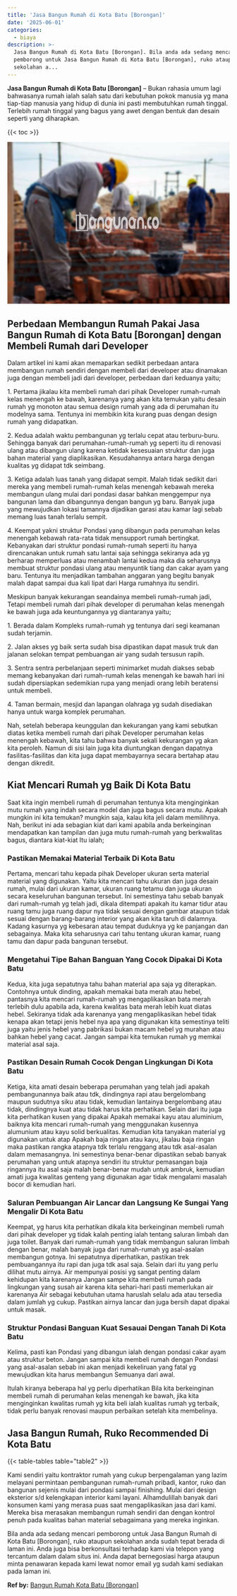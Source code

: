 ```yaml
---
title: 'Jasa Bangun Rumah di Kota Batu [Borongan]'
date: '2025-06-01'
categories:
  - biaya
description: >-
  Jasa Bangun Rumah di Kota Batu [Borongan]. Bila anda ada sedang mencari
  pemborong untuk Jasa Bangun Rumah di Kota Batu [Borongan], ruko ataupun
  sekolahan a...
---
```


**Jasa Bangun Rumah di Kota Batu \[Borongan\]** – Bukan rahasia umum lagi bahwasanya rumah ialah salah satu dari kebutuhan pokok manusia yg mana tiap-tiap manusia yang hidup di dunia ini pasti membutuhkan rumah tinggal. Terlebih rumah tinggal yang bagus yang awet dengan bentuk dan desain seperti yang diharapkan.

{{< toc >}}

![Jasa Bangun Rumah di Kota Batu [Borongan]](/images/borong-bangunan-01.png)

## Perbedaan Membangun Rumah Pakai Jasa Bangun Rumah di Kota Batu \[Borongan\] dengan Membeli Rumah dari Developer

Dalam artikel ini kami akan memaparkan sedikit perbedaan antara membangun rumah sendiri dengan membeli dari developer atau dinamakan juga dengan membeli jadi dari developer, perbedaan dari keduanya yaitu;

1\. Pertama jikalau kita membeli rumah dari pihak Developer rumah-rumah kelas menengah ke bawah, karenanya yang akan kita temukan yaitu desain rumah yg monoton atau semua design rumah yang ada di perumahan itu modelnya sama. Tentunya ini membikin kita kurang puas dengan design rumah yang didapatkan.

2\. Kedua adalah waktu pembangunan yg terlalu cepat atau terburu-buru. Sehingga banyak dari perumahan-rumah-rumah yg seperti itu di renovasi ulang atau dibangun ulang karena ketidak kesesuaian struktur dan juga bahan material yang diaplikasikan. Kesudahannya antara harga dengan kualitas yg didapat tdk seimbang.

3\. Ketiga adalah luas tanah yang didapat sempit. Malah tidak sedikit dari mereka yang membeli rumah-rumah kelas menengah kebawah mereka membangun ulang mulai dari pondasi dasar bahkan menggempur nya bangunan lama dan dibangunnya dengan bangun yg baru. Banyak juga yang mewujudkan lokasi tamannya dijadikan garasi atau kamar lagi sebab memang luas tanah terlalu sempit.

4\. Keempat yakni struktur Pondasi yang dibangun pada perumahan kelas menengah kebawah rata-rata tidak mensupport rumah bertingkat. Kebanyakan dari struktur pondasi rumah-rumah seperti itu hanya direncanakan untuk rumah satu lantai saja sehingga sekiranya ada yg berharap memperluas atau menambah lantai kedua maka dia seharusnya membuat struktur pondasi ulang atau menyuntik tiang dan cakar ayam yang baru. Tentunya itu menjadikan tambahan anggaran yang begitu banyak malah dapat sampai dua kali lipat dari Harga rumahnya itu sendiri.

Meskipun banyak kekurangan seandainya membeli rumah-rumah jadi, Tetapi membeli rumah dari pihak developer di perumahan kelas menengah ke bawah juga ada keuntungannya yg diantaranya yaitu;

1\. Berada dalam Kompleks rumah-rumah yg tentunya dari segi keamanan sudah terjamin.

2\. Jalan akses yg baik serta sudah bisa dipastikan dapat masuk truk dan jalanan selokan tempat pembuangan air yang sudah tersusun rapih.

3\. Sentra sentra perbelanjaan seperti minimarket mudah diakses sebab memang kebanyakan dari rumah-rumah kelas menengah ke bawah hari ini sudah dipersiapkan sedemikian rupa yang menjadi orang lebih beratensi untuk membeli.

4\. Taman bermain, mesjid dan lapangan olahraga yg sudah disediakan hanya untuk warga komplek perumahan.

Nah, setelah beberapa keunggulan dan kekurangan yang kami sebutkan diatas ketika membeli rumah dari pihak Developer perumahan kelas menengah kebawah, kita tahu bahwa banyak sekali kekurangan yg akan kita peroleh. Namun di sisi lain juga kita diuntungkan dengan dapatnya fasilitas-fasilitas dan kita juga dapat membayarnya secara bertahap atau dengan dikredit.

## Kiat Mencari Rumah yg Baik Di Kota Batu

Saat kita ingin membeli rumah di perumahan tentunya kita menginginkan mutu rumah yang indah secara model dan juga bagus secara mutu. Apakah mungkin ini kita temukan? mungkin saja, kalau kita jeli dalam memilihnya. Nah, berikut ini ada sebagian kiat dari kami apabila anda berkeinginan mendapatkan kan tampilan dan juga mutu rumah-rumah yang berkwalitas bagus, diantara kiat-kiat Itu ialah;

### Pastikan Memakai Material Terbaik Di Kota Batu

Pertama, mencari tahu kepada pihak Developer ukuran serta material material yang digunakan. Yaitu kita mencari tahu ukuran dan juga desain rumah, mulai dari ukuran kamar, ukuran ruang tetamu dan juga ukuran secara keseluruhan bangunan tersebut. Ini semestinya tahu sebab banyak dari rumah-rumah yg telah jadi, dikala ditempati apakah itu kamar tidur atau ruang tamu juga ruang dapur nya tidak sesuai dengan gambar ataupun tidak sesuai dengan barang-barang interior yang akan kita taruh di dalamnya. Kadang kasurnya yg kebesaran atau tempat duduknya yg ke panjangan dan sebagainya. Maka kita seharusnya cari tahu tentang ukuran kamar, ruang tamu dan dapur pada bangunan tersebut.

### Mengetahui Tipe Bahan Banguan Yang Cocok Dipakai Di Kota Batu

Kedua, kita juga sepatutnya tahu bahan material apa saja yg diterapkan. Contohnya untuk dinding, apakah memakai bata merah atau hebel, pantasnya kita mencari rumah-rumah yg mengaplikasikan bata merah terlebih dulu apabila ada, karena kwalitas bata merah lebih kuat diatas hebel. Sekiranya tidak ada karenanya yang mengaplikasikan hebel tidak kenapa akan tetapi jenis hebel nya apa yang digunakan kita semestinya teliti juga yaitu jenis hebel yang pabrikasi bukan macam hebel yg murahan atau bahkan hebel yang cacat. Jangan sampai kita temukan rumah yg memkai material asal saja.

### Pastikan Desain Rumah Cocok Dengan Lingkungan Di Kota Batu

Ketiga, kita amati desain beberapa perumahan yang telah jadi apakah pembangunannya baik atau tdk, dindingnya rapi atau bergelombang maupun sudutnya siku atau tidak, kemudian lantainya bergelombang atau tidak, dindingnya kuat atau tidak harus kita perhatikan. Selain dari itu juga kita perhatikan kusen yang dipakai Apakah memakai kayu atau aluminium, baiknya kita mencari rumah-rumah yang menggunakan kusennya alumunium atau kayu solid berkualitas. Kemudian kita tanyakan material yg digunakan untuk atap Apakah baja ringan atau kayu, jikalau baja ringan maka pastikan rangka atapnya tdk terlalu renggang atau tdk asal-asalan dalam memasangnya. Ini semestinya benar-benar dipastikan sebab banyak perumahan yang untuk atapnya sendiri itu struktur pemasangan baja ringannya itu asal saja malah benar-benar mudah untuk ambruk, kemudian amati juga kwalitas genteng yang digunakan agar tidak mengalami masalah bocor di kemudian hari.

### Saluran Pembuangan Air Lancar dan Langsung Ke Sungai Yang Mengalir Di Kota Batu

Keempat, yg harus kita perhatikan dikala kita berkeinginan membeli rumah dari pihak developer yg tidak kalah penting ialah tentang saluran limbah dan juga toilet. Banyak dari rumah-rumah yang tidak membangun saluran limbah dengan benar, malah banyak juga dari rumah-rumah yg asal-asalan membangun gotnya. Ini sepatutnya diperhatikan, pastikan trek pembuangannya itu rapi dan juga tdk asal saja. Selain dari itu yang perlu dilihat mutu airnya. Air mempunyai posisi yg sangat penting dalam kehidupan kita karenanya Jangan sampe kita membeli rumah pada lingkungan yang susah air karena kita sehari-hari pasti memerlukan air karenanya Air sebagai kebutuhan utama haruslah selalu ada atau tersedia dalam jumlah yg cukup. Pastikan airnya lancar dan juga bersih dapat dipakai untuk masak.

### Struktur Pondasi Banguan Kuat Sesauai Dengan Tanah Di Kota Batu

Kelima, pasti kan Pondasi yang dibangun ialah dengan pondasi cakar ayam atau struktur beton. Jangan sampai kita membeli rumah dengan Pondasi yang asal-asalan sebab ini akan menjadi kekeliruan yang fatal yg mewujudkan kita harus membangun Semuanya dari awal.

Itulah kiranya beberapa hal yg perlu diperhatikan Bila kita berkeinginan membeli rumah di perumahan kelas menengah ke bawah, jika kita menginginkan kwalitas rumah yg kita beli ialah kualitas rumah yg terbaik, tidak perlu banyak renovasi maupun perbaikan setelah kita membelinya.

## Jasa Bangun Rumah, Ruko Recommended Di Kota Batu

{{< table-tables table="table2" >}}

Kami sendiri yaitu kontraktor rumah yang cukup berpengalaman yang lazim melayani permintaan pembangunan rumah-rumah pribadi, kantor, ruko dan bangunan sejenis mulai dari pondasi sampai finishing. Mulai dari design eksterior s/d kelengkapan interior kami layani. Alhamdulillah banyak dari konsumen kami yang merasa puas saat mengaplikasikan jasa dari kami. Mereka bisa merasakan membangun rumah sendiri dan dengan kontrol penuh pada kualitas bahan material sebagaimana yang mereka inginkan.

Bila anda ada sedang mencari pemborong untuk Jasa Bangun Rumah di Kota Batu \[Borongan\], ruko ataupun sekolahan anda sudah tepat berada di laman ini. Anda juga bisa berkonsultasi terhadap kami via telepon yang tercantum dalam dalam situs ini. Anda dapat bernegosiasi harga ataupun minta penawaran kepada kami lewat nomor email yg sudah kami sediakan pada laman ini.

**Ref by:** [Bangun Rumah Kota Batu [Borongan]](https://id.wikipedia.org/wiki/Bangun)
